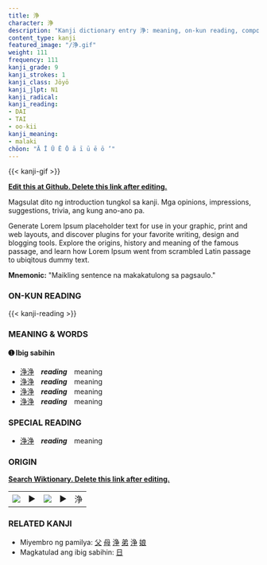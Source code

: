 ```yaml
---
title: 浄
character: 浄
description: "Kanji dictionary entry 浄: meaning, on-kun reading, compounds, origin, related kanji"
content_type: kanji
featured_image: "/浄.gif"
weight: 111
frequency: 111
kanji_grade: 9
kanji_strokes: 1
kanji_class: Jōyō
kanji_jlpt: N1
kanji_radical: 
kanji_reading: 
- DAI
- TAI
- oo-kii
kanji_meaning:
- malaki
chōon: "Ā Ī Ū Ē Ō ā ī ū ē ō ’"
---
```

[//]: # (Don't edit the line below. Kanji animated GIF code is automatically generated.)
{{< kanji-gif >}}

[//]: # (Edit below this line.)

**[Edit this at Github. Delete this link after editing.](https://github.com/tim0g/tim/tree/main/content/kanji/浄/index.md)**

Magsulat dito ng introduction tungkol sa kanji. Mga opinions, impressions, suggestions, trivia, ang kung ano-ano pa.

Generate Lorem Ipsum placeholder text for use in your graphic, print and web layouts, and discover plugins for your favorite writing, design and blogging tools. Explore the origins, history and meaning of the famous passage, and learn how Lorem Ipsum went from scrambled Latin passage to ubiqitous dummy text.
 
**Mnemonic:** "Maikling sentence na makakatulong sa pagsaulo."

### ON-KUN READING

[//]: # (Don't edit the line below. ON-KUN READING code is automatically generated.)
{{< kanji-reading >}}

### MEANING & WORDS

#### ➊ **Ibig sabihin**
  - [浄](../浄)[浄](../浄)　***reading***　meaning
  - [浄](../浄)[浄](../浄)　***reading***　meaning
  - [浄](../浄)[浄](../浄)　***reading***　meaning
  - [浄](../浄)[浄](../浄)　***reading***　meaning

### SPECIAL READING
  - [浄](../浄)[浄](../浄)　***reading***　meaning

### ORIGIN

**[Search Wiktionary. Delete this link after editing.](https://wiktionary.org/wiki/浄)**
<table class="kanji-table"><tr><td>
<img src="60px-浄-bronze.svg.png">
</td><td>▶</td><td>
<img src="60px-浄-oracle.svg.png">
</td><td>▶</td>
<td class="kanji-origin">浄</td>
</tr></table>

### RELATED KANJI
- Miyembro ng pamilya: [父](../父) [母](../母) [浄](../浄) [弟](../弟) [浄](../浄) [娘](../娘)
- Magkatulad ang ibig sabihin: [日](../日)
